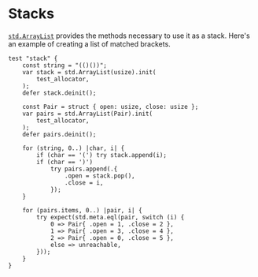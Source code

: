 # Stacks

[`std.ArrayList`](https://ziglang.org/documentation/master/std/#A;std:ArrayList)
provides the methods necessary to use it as a stack. Here's an example of
creating a list of matched brackets.

```zig
test "stack" {
    const string = "(()())";
    var stack = std.ArrayList(usize).init(
        test_allocator,
    );
    defer stack.deinit();

    const Pair = struct { open: usize, close: usize };
    var pairs = std.ArrayList(Pair).init(
        test_allocator,
    );
    defer pairs.deinit();

    for (string, 0..) |char, i| {
        if (char == '(') try stack.append(i);
        if (char == ')')
            try pairs.append(.{
                .open = stack.pop(),
                .close = i,
            });
    }

    for (pairs.items, 0..) |pair, i| {
        try expect(std.meta.eql(pair, switch (i) {
            0 => Pair{ .open = 1, .close = 2 },
            1 => Pair{ .open = 3, .close = 4 },
            2 => Pair{ .open = 0, .close = 5 },
            else => unreachable,
        }));
    }
}
```
